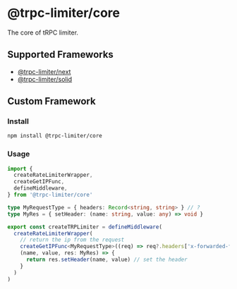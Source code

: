 # @trpc-limiter/core

The core of tRPC limiter.

## Supported Frameworks

- [@trpc-limiter/next](https://github.com/OrJDev/trpc-limiter/tree/main/packages/next)
- [@trpc-limiter/solid](https://github.com/OrJDev/trpc-limiter/tree/main/packages/solid)

## Custom Framework

### Install

```bash
npm install @trpc-limiter/core
```

### Usage

```ts
import {
  createRateLimiterWrapper,
  createGetIPFunc,
  defineMiddleware,
} from '@trpc-limiter/core'

type MyRequestType = { headers: Record<string, string> } // ?
type MyRes = { setHeader: (name: string, value: any) => void }

export const createTRPLimiter = defineMiddleware(
  createRateLimiterWrapper(
    // return the ip from the request
    createGetIPFunc<MyRequestType>((req) => req?.headers['x-forwarded-for']),
    (name, value, res: MyRes) => {
      return res.setHeader(name, value) // set the header
    }
  )
)
```
